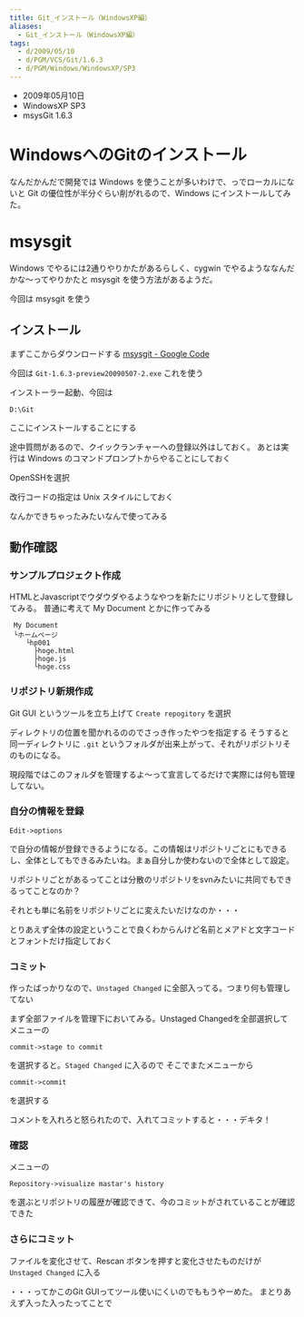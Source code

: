 ```yaml
---
title: Git_インストール（WindowsXP編）
aliases:
  - Git_インストール（WindowsXP編）
tags:
  - d/2009/05/10
  - d/PGM/VCS/Git/1.6.3
  - d/PGM/Windows/WindowsXP/SP3
---
```


- 2009年05月10日
- WindowsXP SP3
- msysGit 1.6.3

WindowsへのGitのインストール
================================================================================
なんだかんだで開発では Windows を使うことが多いわけで、っでローカルにないと Git の優位性が半分ぐらい削がれるので、Windows にインストールしてみた。


msysgit
================================================================================
Windows でやるには2通りやりかたがあるらしく、cygwin でやるようななんだかな〜ってやりかたと msysgit を使う方法があるようだ。

今回は msysgit を使う


インストール
--------------------------------------------------------------------------------
まずここからダウンロードする [msysgit - Google Code](http://code.google.com/p/msysgit/)

今回は `Git-1.6.3-preview20090507-2.exe` これを使う

インストーラー起動、今回は

```
D:\Git
```

ここにインストールすることにする

途中質問があるので、クイックランチャーへの登録以外はしておく。
あとは実行は Windows のコマンドプロンプトからやることにしておく

OpenSSHを選択

改行コードの指定は Unix スタイルにしておく


なんかできちゃったみたいなんで使ってみる

動作確認
--------------------------------------------------------------------------------
### サンプルプロジェクト作成
HTMLとJavascriptでウダウダやるようなやつを新たにリポジトリとして登録してみる。
普通に考えて My Document とかに作ってみる

```
 My Document
 └ホームページ
    └hp001
      ├hoge.html
      ├hoge.js
      └hoge.css
```


### リポジトリ新規作成
Git GUI というツールを立ち上げて `Create repogitory` を選択

ディレクトリの位置を聞かれるののでさっき作ったやつを指定する
そうすると同一ディレクトリに `.git` というフォルダが出来上がって、それがリポジトリそのものになる。

現段階ではこのフォルダを管理するよ〜って宣言してるだけで実際には何も管理してない。


### 自分の情報を登録

```
Edit->options
```

で自分の情報が登録できるようになる。この情報はリポジトリごとにもできるし、全体としてもできるみたいね。まぁ自分しか使わないので全体として設定。

リポジトリごとがあるってことは分散のリポジトリをsvnみたいに共同でもできるってことなのか？

それとも単に名前をリポジトリごとに変えたいだけなのか・・・

とりあえず全体の設定ということで良くわからんけど名前とメアドと文字コードとフォントだけ指定しておく

### コミット
作ったばっかりなので、`Unstaged Changed` に全部入ってる。つまり何も管理してない

まず全部ファイルを管理下においてみる。Unstaged Changedを全部選択してメニューの

```
commit->stage to commit
```

を選択すると。`Staged Changed` に入るので
そこでまたメニューから

```
commit->commit
```

を選択する

コメントを入れろと怒られたので、入れてコミットすると・・・デキタ！


### 確認
メニューの

```
Repository->visualize mastar's history
```

を選ぶとリポジトリの履歴が確認できて、今のコミットがされていることが確認できた

### さらにコミット
ファイルを変化させて、Rescan ボタンを押すと変化させたものだけが `Unstaged Changed` に入る

・・・ってかこのGit GUIってツール使いにくいのでももうやーめた。
まとりあえず入った入ったってことで




